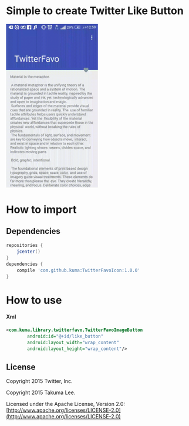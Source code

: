 # Simple to create Twitter Like Button

<img src="raw/twitter_favo.gif" width="250">


# How to import



## Dependencies
```gradle
repositories {
	jcenter()
}
dependencies {
    compile 'com.github.kuma:TwitterFavoIcon:1.0.0'
}
```

# How to use

#### Xml

```xml
<com.kuma.library.twitterfavo.TwitterFavoImageButton
        android:id="@+id/like_button"
        android:layout_width="wrap_content"
        android:layout_height="wrap_content"/>
```



## License

Copyright 2015 Twitter, Inc.

Copyright 2015 Takuma Lee.

Licensed under the Apache License, Version 2.0: [http://www.apache.org/licenses/LICENSE-2.0](http://www.apache.org/licenses/LICENSE-2.0)

   